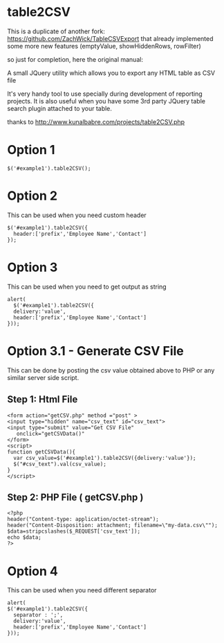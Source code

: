 table2CSV
=========

This is a duplicate of another fork:
https://github.com/ZachWick/TableCSVExport 
that already implemented some more new features (emptyValue, showHiddenRows, rowFilter)

so just for completion, here the original manual:

A small JQuery utility which allows you to export any HTML table as CSV file

It's very handy tool to use specially during development of reporting projects. 
It is also useful when you have some 3rd party JQuery table search plugin attached to your table.

thanks to http://www.kunalbabre.com/projects/table2CSV.php


Option 1
=========
    $('#example1').table2CSV();

Option 2
=========
This can be used when you need custom header


    $('#example1').table2CSV({
      header:['prefix','Employee Name','Contact']
    });

Option 3
=========
This can be used when you need to get output as string

    alert(
      $('#example1').table2CSV({
      delivery:'value',
      header:['prefix','Employee Name','Contact']
    }));



Option 3.1 - Generate CSV File
=========
This can be done by posting the csv value obtained above to PHP or any similar server side script.


Step 1: Html File
-------
    <form action="getCSV.php" method ="post" > 
    <input type="hidden" name="csv_text" id="csv_text">
    <input type="submit" value="Get CSV File" 
       onclick="getCSVData()"
    </form>
    <script>
    function getCSVData(){
      var csv_value=$('#example1').table2CSV({delivery:'value'});
      $("#csv_text").val(csv_value);  
    }
    </script>


Step 2: PHP File ( getCSV.php )
--------
    <?php
    header("Content-type: application/octet-stream");
    header("Content-Disposition: attachment; filename=\"my-data.csv\"");
    $data=stripcslashes($_REQUEST['csv_text']);
    echo $data; 
    ?>

Option 4
=========
This can be used when you need different separator


    alert(
    $('#example1').table2CSV({
      separator : ';',
      delivery:'value',
      header:['prefix','Employee Name','Contact']
    }));



